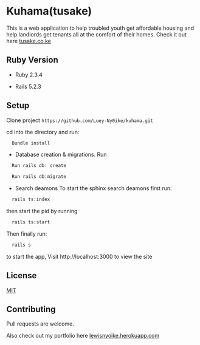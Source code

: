 # Kuhama(tusake)

This is a web application to help troubled youth get affordable housing and help landlords get tenants all at the comfort of their homes. Check it out here [tusake.co.ke](http://www.tusake.co.ke/)

## Ruby Version

- Ruby
  2.3.4

- Rails
  5.2.3

## Setup
Clone project `https://github.com/Luey-Ny0ike/kuhama.git`

cd into the directory and run:

```bash
  Bundle install
```

- Database creation & migrations. Run

```bash
  Run rails db: create

  Run rails db:migrate
```

- Search deamons
  To start the sphinx search deamons first run:

```bash
  rails ts:index
```

then start the pid by running

```bash
  rails ts:start
```

Then finally run:

```bash
  rails s
```

to start the app, Visit http://localhost:3000 to view the site

## License

[MIT](https://choosealicense.com/licenses/mit/)

## Contributing

Pull requests are welcome.

Also check out my portfolio here [lewisnyoike.herokuapp.com](http://lewisnyoike.herokuapp.com/)

